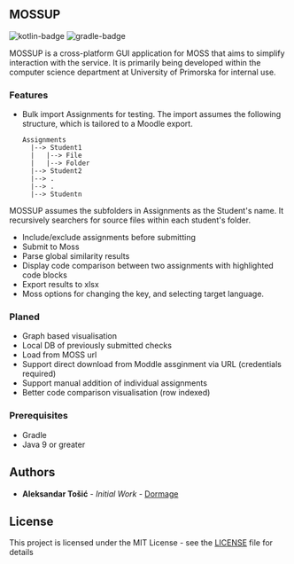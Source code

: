 [kotlin-badge]: https://img.shields.io/badge/Kotlin-0095D5?logo=kotlin&logoColor=white
[gradle-badge]: https://img.shields.io/badge/gradle-02303A?logo=gradle&logoColor=white
## MOSSUP
![kotlin-badge]
![gradle-badge]


MOSSUP is a cross-platform GUI application for MOSS that aims to simplify interaction with the service. 
It is primarily being developed within the computer science department at University of Primorska for internal use.

### Features
* Bulk import Assignments for testing. The import assumes the following structure, which is tailored to a Moodle export. 

  ```
  Assignments
    |--> Student1
    |   |--> File
    |   |--> Folder
    |--> Student2
    |--> .
    |--> .
    |--> Studentn
  ```
MOSSUP assumes the subfolders in Assignments as the Student's name. It recursively searchers for source files within each student's folder.

* Include/exclude assignments before submitting
* Submit to Moss
* Parse global similarity results
* Display code comparison between two assignments with highlighted code blocks
* Export results to xlsx
* Moss options for changing the key, and selecting target language.

### Planed
* Graph based visualisation 
* Local DB of previously submitted checks
* Load from MOSS url
* Support direct download from Moddle assginment via URL (credentials required)
* Support manual addition of individual assignments
* Better code comparison visualisation (row indexed)

### Prerequisites

* Gradle
* Java 9 or greater


## Authors

* **Aleksandar Tošić** - *Initial Work* - [Dormage](https://github.com/Dormage)

## License

This project is licensed under the MIT License - see the [LICENSE](LICENSE) file for details

